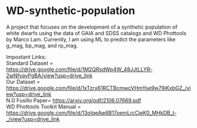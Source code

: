 # WD-synthetic-population
A project that focuses on the development of a synthetic population of white dwarfs using the data of GAIA and SDSS catalogs and WD Phottools by Marco Lam. Currently, I am using ML to predict the parameters like g_mag, bp_mag, and rp_mag.  

Impostant Links: <br />
Standard Dataset = https://drive.google.com/file/d/1M2QRsdWp4W_48JJtLLYR-2wNfyayPgBA/view?usp=drive_link <br />
Our Dataset = https://drive.google.com/file/d/1xTzrx61RCTBcmwcVHmYse9w79iKxbGZ_/view?usp=drive_link <br />
N.G Fusillo Paper= https://arxiv.org/pdf/2106.07669.pdf <br />
WD Phottools Toolkit Manual = https://drive.google.com/file/d/13oIqeAw6B17oemLrcCjeK0_MHkDB_t-_/view?usp=drive_link
